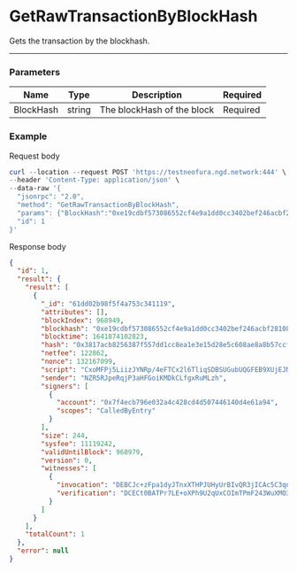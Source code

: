 # GetRawTransactionByBlockHash
Gets the transaction by the blockhash.
<hr>

### Parameters

|    Name    | Type | Description | Required |
| ---------- | --- |    ------    | ----|
| BlockHash      | string|  The blockHash of the block| Required |


### Example

Request body

```powershell
curl --location --request POST 'https://testneofura.ngd.network:444' \
--header 'Content-Type: application/json' \
--data-raw '{
  "jsonrpc": "2.0",
  "method": "GetRawTransactionByBlockHash",
  "params": {"BlockHash":"0xe19cdbf573086552cf4e9a1dd0cc3402bef246acbf2810822fa4a03d1ca05edc"},
  "id": 1
}'
```

Response body

```json
{
  "id": 1,
  "result": {
    "result": [
      {
        "_id": "61dd02b98f5f4a753c341119",
        "attributes": [],
        "blockIndex": 968949,
        "blockhash": "0xe19cdbf573086552cf4e9a1dd0cc3402bef246acbf2810822fa4a03d1ca05edc",
        "blocktime": 1641874102823,
        "hash": "0x3817acb8256387f557dd1cc8ea1e3e15d28e5c608ae8a8b57ccf09edff521b7b",
        "netfee": 122862,
        "nonce": 132167099,
        "script": "CxoMFPj5LiizJYNRp/4eFTCx2l6TliqSDBSUGubUQGFEB9XUjEJMKgNuectOfxTAHwwIdHJhbnNmZXIMFPVj6kC8KD1NDgXEjqMFs/Kgc0DvQWJ9W1I=",
        "sender": "NZR5RJpeRqjP3aHFGoiKMDkCLfgxRuMLzh",
        "signers": [
          {
            "account": "0x7f4ecb796e032a4c428cd4d507446140d4e61a94",
            "scopes": "CalledByEntry"
          }
        ],
        "size": 244,
        "sysfee": 11119242,
        "validUntilBlock": 968979,
        "version": 0,
        "witnesses": [
          {
            "invocation": "DEBCJc+zFpa1dyJTnxXTHPJUHyUrBIvQR3jICAc5C3qnEpysEuWp2sp7rlCVCOGaEGVyfnoTcMoyRJAS+OzKuBcE",
            "verification": "DCECt0BATPr7LE+oXPh9U2qUxCOImTPmF243WuXMO3ep9wVBVuezJw=="
          }
        ]
      }
    ],
    "totalCount": 1
  },
  "error": null
}
```
